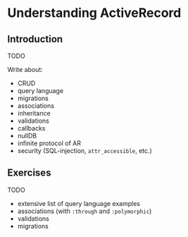 # Understanding ActiveRecord #

## Introduction ##

TODO

Write about:

* CRUD
* query language
* migrations
* associations
* inheritance
* validations
* callbacks
* nullDB
* infinite protocol of AR
* security (SQL-injection, `attr_accessible`, etc.)

## Exercises

TODO 

* extensive list of query language examples
* associations (with `:through` and `:polymorphic`)
* validations
* migrations
